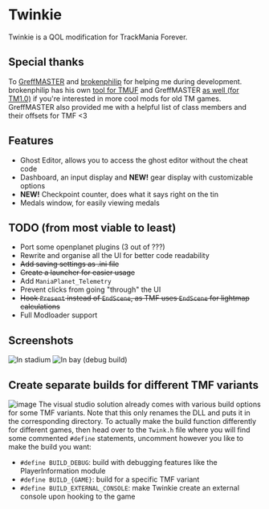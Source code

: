 # Twinkie
Twinkie is a QOL modification for TrackMania Forever.

## Special thanks
To [GreffMASTER](https://github.com/GreffMASTER) and [brokenphilip](https://github.com/brokenphilip) for helping me during development. brokenphilip has his own [tool for TMUF](https://github.com/BulbToys/TMUF) and GreffMASTER [as well (for TM1.0)](https://github.com/GreffMASTER/TMStuff) if you're interested in more cool mods for old TM games.
GreffMASTER also provided me with a helpful list of class members and their offsets for TMF <3

## Features
- Ghost Editor, allows you to access the ghost editor without the cheat code
- Dashboard, an input display and **NEW!** gear display with customizable options
- **NEW!** Checkpoint counter, does what it says right on the tin
- Medals window, for easily viewing medals

## TODO (from most viable to least)
- Port some openplanet plugins (3 out of ???)
- Rewrite and organise all the UI for better code readability
- ~~Add saving settings as .ini file~~
- ~~Create a launcher for easier usage~~
- Add `ManiaPlanet_Telemetry`
- Prevent clicks from going "through" the UI
- ~~Hook `Present` instead of `EndScene`, as TMF uses `EndScene` for lightmap calculations~~
- Full Modloader support

## Screenshots
![In stadium](https://github.com/user-attachments/assets/59a81970-0b01-4d9d-a4c2-f97216e42e24)
![In bay (debug build)](https://github.com/user-attachments/assets/d37c048b-22d5-4495-8617-54776fb1d462)

## Create separate builds for different TMF variants
![image](https://github.com/user-attachments/assets/25da4bde-8146-4740-94d6-d7e75660a87a)
The visual studio solution already comes with various build options for some TMF variants. Note that this only renames the DLL and puts it in the corresponding directory.
To actually make the build function differently for different games, then head over to the `Twink.h` file where you will find some commented `#define` statements, uncomment however you like to make the build you want:
- `#define BUILD_DEBUG`: build with debugging features like the PlayerInformation module
- `#define BUILD_{GAME}`: build for a specific TMF variant
- `#define BUILD_EXTERNAL_CONSOLE`: make Twinkie create an external console upon hooking to the game
